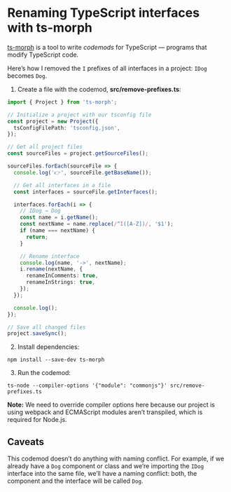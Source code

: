<!-- 2020-08-06 typescript, codemods, refactoring -->

# Renaming TypeScript interfaces with ts-morph

[ts-morph](https://ts-morph.com/) is a tool to write _codemods_ for TypeScript — programs that modify TypeScript code.

Here’s how I removed the `I` prefixes of all interfaces in a project: `IDog` becomes `Dog`.

1. Create a file with the codemod, **src/remove-prefixes.ts**:

```ts
import { Project } from 'ts-morph';

// Initialize a project with our tsconfig file
const project = new Project({
  tsConfigFilePath: 'tsconfig.json',
});

// Get all project files
const sourceFiles = project.getSourceFiles();

sourceFiles.forEach(sourceFile => {
  console.log('👉', sourceFile.getBaseName());

  // Get all interfaces in a file
  const interfaces = sourceFile.getInterfaces();

  interfaces.forEach(i => {
    // IDog → Dog
    const name = i.getName();
    const nextName = name.replace(/^I([A-Z])/, '$1');
    if (name === nextName) {
      return;
    }

    // Rename interface
    console.log(name, '->', nextName);
    i.rename(nextName, {
      renameInComments: true,
      renameInStrings: true,
    });
  });

  console.log();
});

// Save all changed files
project.saveSync();
```

2. Install dependencies:

```
npm install --save-dev ts-morph
```

3. Run the codemod:

```
ts-node --compiler-options '{"module": "commonjs"}' src/remove-prefixes.ts
```

**Note:** We need to override compiler options here because our project is using webpack and ECMAScript modules aren’t transpiled, which is required for Node.js.

## Caveats

This codemod doesn’t do anything with naming conflict. For example, if we already have a `Dog` component or class and we’re importing the `IDog` interface into the same file, we’ll have a naming conflict: both, the component and the interface will be called `Dog`.